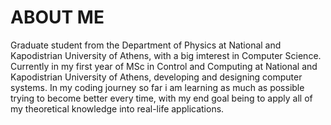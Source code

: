 # ABOUT ME

Graduate student from the Department of Physics at National and Kapodistrian University of Athens, with a big imterest in Computer Science. 
Currently in my first year of MSc in Control and Computing at National and Kapodistrian University of Athens, developing and designing computer systems. 
In my coding journey so far i am learning as much as possible trying to become better every time, with my end goal being to apply all of my theoretical knowledge into real-life applications. 
